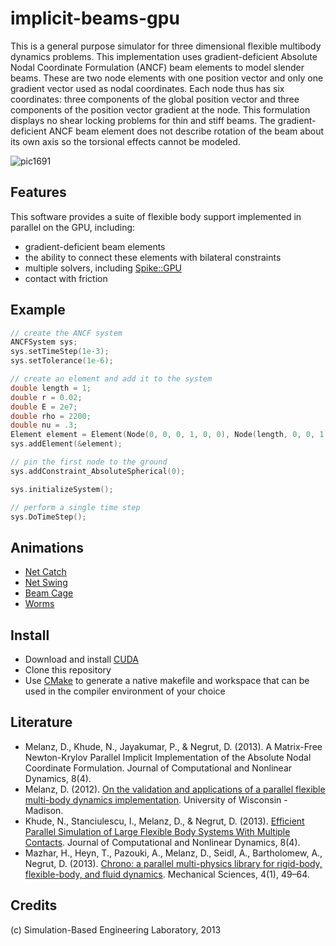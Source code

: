 implicit-beams-gpu
====
This is a general purpose simulator for three dimensional flexible multibody dynamics problems. This implementation uses gradient-deficient Absolute Nodal Coordinate Formulation (ANCF) beam elements to model slender beams. These are two node elements with one position vector and only one gradient vector used as nodal coordinates. Each node thus has six coordinates: three components of the global position vector and three components of the position vector gradient at the node. This formulation displays no shear locking problems for thin and stiff beams. The gradient-deficient ANCF beam element does not describe rotation of the beam about its own axis so the torsional effects cannot be modeled.

![pic1691](https://f.cloud.github.com/assets/5438923/1767518/6158fad6-6755-11e3-9bf5-508598192e24.png)

Features
----
This software provides a suite of flexible body support implemented in parallel on the GPU, including:
* gradient-deficient beam elements
* the ability to connect these elements with bilateral constraints
* multiple solvers, including [Spike::GPU](http://spikegpu.sbel.org)
* contact with friction

Example
----
```c
// create the ANCF system
ANCFSystem sys;
sys.setTimeStep(1e-3);
sys.setTolerance(1e-6);

// create an element and add it to the system
double length = 1;
double r = 0.02;
double E = 2e7;
double rho = 2200;
double nu = .3;
Element element = Element(Node(0, 0, 0, 1, 0, 0), Node(length, 0, 0, 1, 0, 0), r, nu, E, rho);
sys.addElement(&element);

// pin the first node to the ground
sys.addConstraint_AbsoluteSpherical(0);

sys.initializeSystem();

// perform a single time step
sys.DoTimeStep();
```

Animations
----
* [Net Catch](https://vimeo.com/62115217)
* [Net Swing](https://vimeo.com/52520542)
* [Beam Cage](https://vimeo.com/58188595)
* [Worms](https://vimeo.com/58189498)

Install
----
* Download and install [CUDA](https://developer.nvidia.com/cuda-downloads) 
* Clone this repository
* Use [CMake](http://www.cmake.org) to generate a native makefile and workspace that can be used in the compiler environment of your choice

Literature
----
* Melanz, D., Khude, N., Jayakumar, P., & Negrut, D. (2013). A Matrix-Free Newton-Krylov Parallel Implicit Implementation of the Absolute Nodal Coordinate Formulation. Journal of Computational and Nonlinear Dynamics, 8(4).
* Melanz, D. (2012). [On the validation and applications of a parallel flexible multi-body dynamics implementation](http://sbel.wisc.edu/documents/DanielMelanzMSthesisFinal.pdf). University of Wisconsin - Madison.
* Khude, N., Stanciulescu, I., Melanz, D., & Negrut, D. (2013). [Efficient Parallel Simulation of Large Flexible Body Systems With Multiple Contacts](http://computationalnonlinear.asmedigitalcollection.asme.org/article.aspx?articleid=1673047). Journal of Computational and Nonlinear Dynamics, 8(4).
* Mazhar, H., Heyn, T., Pazouki, A., Melanz, D., Seidl, A., Bartholomew, A., Negrut, D. (2013). [Chrono: a parallel multi-physics library for rigid-body, flexible-body, and fluid dynamics](http://www.mech-sci.net/4/49/2013/ms-4-49-2013.html). Mechanical Sciences, 4(1), 49–64.

Credits
----
(c) Simulation-Based Engineering Laboratory, 2013
